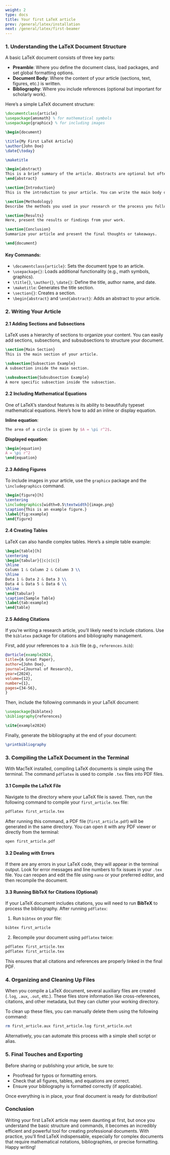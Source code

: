 ```yaml
---
weight: 2
type: docs
title: Your first LaTeX article
prev: /general/latex/installation
next: /general/latex/first-beamer
---
```


### 1. Understanding the LaTeX Document Structure

A basic LaTeX document consists of three key parts:
- **Preamble**: Where you define the document class, load packages, and set global formatting options.
- **Document Body**: Where the content of your article (sections, text, figures, etc.) is written.
- **Bibliography**: Where you include references (optional but important for scholarly work).

Here’s a simple LaTeX document structure:

```latex
\documentclass{article}
\usepackage{amsmath} % for mathematical symbols
\usepackage{graphicx} % for including images

\begin{document}

\title{My First LaTeX Article}
\author{John Doe}
\date{\today}

\maketitle

\begin{abstract}
This is a brief summary of the article. Abstracts are optional but often required in academic papers.
\end{abstract}

\section{Introduction}
This is the introduction to your article. You can write the main body of your text here.

\section{Methodology}
Describe the methods you used in your research or the process you followed to develop your ideas.

\section{Results}
Here, present the results or findings from your work.

\section{Conclusion}
Summarize your article and present the final thoughts or takeaways.

\end{document}
```

#### Key Commands:
- `\documentclass{article}`: Sets the document type to an article.
- `\usepackage{}`: Loads additional functionality (e.g., math symbols, graphics).
- `\title{}`, `\author{}`, `\date{}`: Define the title, author name, and date.
- `\maketitle`: Generates the title section.
- `\section{}`: Creates a section.
- `\begin{abstract}` and `\end{abstract}`: Adds an abstract to your article.

### 2. Writing Your Article

#### 2.1 Adding Sections and Subsections
LaTeX uses a hierarchy of sections to organize your content. You can easily add sections, subsections, and subsubsections to structure your document.

```latex
\section{Main Section}
This is the main section of your article.

\subsection{Subsection Example}
A subsection inside the main section.

\subsubsection{Subsubsection Example}
A more specific subsection inside the subsection.
```

#### 2.2 Including Mathematical Equations
One of LaTeX’s standout features is its ability to beautifully typeset mathematical equations. Here’s how to add an inline or display equation.

**Inline equation**:
```latex
The area of a circle is given by $A = \pi r^2$.
```

**Displayed equation**:
```latex
\begin{equation}
A = \pi r^2
\end{equation}
```

#### 2.3 Adding Figures
To include images in your article, use the `graphicx` package and the `\includegraphics` command.

```latex
\begin{figure}[h]
\centering
\includegraphics[width=0.5\textwidth]{image.png}
\caption{This is an example figure.}
\label{fig:example}
\end{figure}
```

#### 2.4 Creating Tables
LaTeX can also handle complex tables. Here’s a simple table example:

```latex
\begin{table}[h]
\centering
\begin{tabular}{|c|c|c|}
\hline
Column 1 & Column 2 & Column 3 \\
\hline
Data 1 & Data 2 & Data 3 \\
Data 4 & Data 5 & Data 6 \\
\hline
\end{tabular}
\caption{Sample Table}
\label{tab:example}
\end{table}
```

#### 2.5 Adding Citations
If you’re writing a research article, you’ll likely need to include citations. Use the `biblatex` package for citations and bibliography management.

First, add your references to a `.bib` file (e.g., `references.bib`):

```bibtex
@article{example2024,
title={A Great Paper},
author={John Doe},
journal={Journal of Research},
year={2024},
volume={12},
number={1},
pages={34-56},
}
```

Then, include the following commands in your LaTeX document:

```latex
\usepackage{biblatex}
\bibliography{references}

\cite{example2024}
```

Finally, generate the bibliography at the end of your document:

```latex
\printbibliography
```

### 3. Compiling the LaTeX Document in the Terminal

With MacTeX installed, compiling LaTeX documents is simple using the terminal. The command `pdflatex` is used to compile `.tex` files into PDF files.

#### 3.1 Compile the LaTeX File

Navigate to the directory where your LaTeX file is saved. Then, run the following command to compile your `first_article.tex` file:

```bash
pdflatex first_article.tex
```

After running this command, a PDF file (`first_article.pdf`) will be generated in the same directory. You can open it with any PDF viewer or directly from the terminal:

```bash
open first_article.pdf
```

#### 3.2 Dealing with Errors
If there are any errors in your LaTeX code, they will appear in the terminal output. Look for error messages and line numbers to fix issues in your `.tex` file. You can reopen and edit the file using `nano` or your preferred editor, and then recompile the document.

#### 3.3 Running BibTeX for Citations (Optional)
If your LaTeX document includes citations, you will need to run **BibTeX** to process the bibliography. After running `pdflatex`:

1. Run `bibtex` on your file:

```bash
bibtex first_article
```

2. Recompile your document using `pdflatex` twice:

```bash
pdflatex first_article.tex
pdflatex first_article.tex
```

This ensures that all citations and references are properly linked in the final PDF.

### 4. Organizing and Cleaning Up Files

When you compile a LaTeX document, several auxiliary files are created (`.log`, `.aux`, `.out`, etc.). These files store information like cross-references, citations, and other metadata, but they can clutter your working directory.

To clean up these files, you can manually delete them using the following command:

```bash
rm first_article.aux first_article.log first_article.out
```

Alternatively, you can automate this process with a simple shell script or alias.

### 5. Final Touches and Exporting

Before sharing or publishing your article, be sure to:
- Proofread for typos or formatting errors.
- Check that all figures, tables, and equations are correct.
- Ensure your bibliography is formatted correctly (if applicable).

Once everything is in place, your final document is ready for distribution!

### Conclusion

Writing your first LaTeX article may seem daunting at first, but once you understand the basic structure and commands, it becomes an incredibly efficient and powerful tool for creating professional documents. With practice, you’ll find LaTeX indispensable, especially for complex documents that require mathematical notations, bibliographies, or precise formatting. Happy writing!